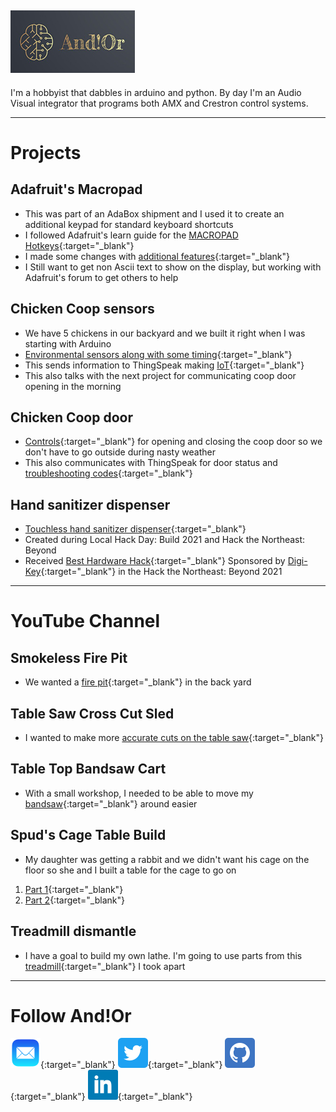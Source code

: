 ## ![And!Or Designs](AndNotOr100x191.jpg)
I'm a hobbyist that dabbles in arduino and python. By day I'm an Audio Visual integrator that programs both AMX and Crestron control systems. 

---

# Projects

## Adafruit's Macropad
- This was part of an AdaBox shipment and I used it to create an additional keypad for standard keyboard shortcuts
- I followed Adafruit's learn guide for the [MACROPAD Hotkeys](https://learn.adafruit.com/macropad-hotkeys){:target="_blank"}
- I made some changes with [additional features](https://github.com/AndNotOr-Designs/macroPad){:target="_blank"}
- I Still want to get non Ascii text to show on the display, but working with Adafruit's forum to get others to help

## Chicken Coop sensors
- We have 5 chickens in our backyard and we built it right when I was starting with Arduino
- [Environmental sensors along with some timing](https://github.com/AndNotOr-Designs/Coop-Master){:target="_blank"}
- This sends information to ThingSpeak making [IoT](https://thingspeak.com/channels/605978/private_show){:target="_blank"}
- This also talks with the next project for communicating coop door opening in the morning

## Chicken Coop door
- [Controls](https://github.com/AndNotOr-Designs/Coop-Door){:target="_blank"} for opening and closing the coop door so we don't have to go outside during nasty weather
- This also communicates with ThingSpeak for door status and [troubleshooting codes](https://thingspeak.com/channels/1244287/private_show){:target="_blank"}

## Hand sanitizer dispenser
- [Touchless hand sanitizer dispenser](https://github.com/AndNotOr-Designs/sanitizerDispenser){:target="_blank"}
- Created during Local Hack Day: Build 2021 and Hack the Northeast: Beyond
- Received [Best Hardware Hack](https://devpost.com/software/hand-sanitizer-dispenser){:target="_blank"} Sponsored by [Digi-Key](https://www.digikey.com/){:target="_blank"} in the Hack the Northeast: Beyond 2021

---

# YouTube Channel

## Smokeless Fire Pit
- We wanted a [fire pit](https://www.youtube.com/watch?v=v9P_FbXWCN4&t=492s){:target="_blank"} in the back yard

## Table Saw Cross Cut Sled
- I wanted to make more [accurate cuts on the table saw](https://www.youtube.com/watch?v=CeYVr3KX6CM&t=25s){:target="_blank"}

## Table Top Bandsaw Cart
- With a small workshop, I needed to be able to move my [bandsaw](https://www.youtube.com/watch?v=qlcIz3ujguE){:target="_blank"} around easier

## Spud's Cage Table Build
- My daughter was getting a rabbit and we didn't want his cage on the floor so she and I built a table for the cage to go on
1. [Part 1](https://www.youtube.com/watch?v=YcJweNnSZt8){:target="_blank"}
2. [Part 2](https://www.youtube.com/watch?v=eCOLIh4wgN0){:target="_blank"}

## Treadmill dismantle
- I have a goal to build my own lathe. I'm going to use parts from this [treadmill](https://www.youtube.com/watch?v=3HDWAFdHwAI){:target="_blank"} I took apart

---
# Follow And!Or
[![Email](email.png)](mailto:arduino@liskfamily.com){:target="_blank"}
[![Twitter](twitter.png)](https://twitter.com/andnotordesigns){:target="_blank"}
[![GitHub](github.png)](https://github.com/AndNotOr-Designs){:target="_blank"}
[![LinkedIn](linkedin.png)](https://www.linkedin.com/in/travisalisk/){:target="_blank"}

